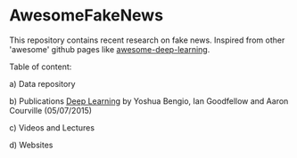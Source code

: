 # AwesomeFakeNews
This repository contains recent research on fake news. Inspired from other 'awesome' github pages like [awesome-deep-learning](https://github.com/ChristosChristofidis/awesome-deep-learning).

Table of content:

a) Data repository 

b) Publications
 [Deep Learning](http://www.iro.umontreal.ca/~bengioy/dlbook/) by Yoshua Bengio, Ian Goodfellow and Aaron Courville  (05/07/2015)
 
c) Videos and Lectures 


d) Websites

